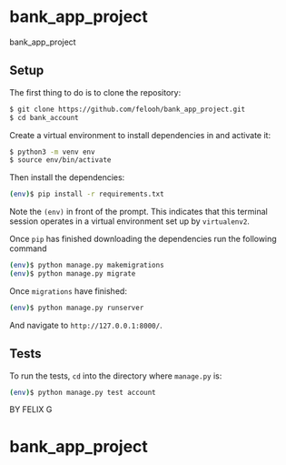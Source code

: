 # bank_app_project
bank_app_project

## Setup

The first thing to do is to clone the repository:

```sh
$ git clone https://github.com/felooh/bank_app_project.git
$ cd bank_account
```

Create a virtual environment to install dependencies in and activate it:

```sh
$ python3 -m venv env
$ source env/bin/activate
```

Then install the dependencies:

```sh
(env)$ pip install -r requirements.txt
```
Note the `(env)` in front of the prompt. This indicates that this terminal
session operates in a virtual environment set up by `virtualenv2`.

Once `pip` has finished downloading the dependencies run the following command
```sh
(env)$ python manage.py makemigrations
(env)$ python manage.py migrate
```

Once `migrations` have finished:
```sh
(env)$ python manage.py runserver
```
And navigate to `http://127.0.0.1:8000/`.


## Tests

To run the tests, `cd` into the directory where `manage.py` is:
```sh
(env)$ python manage.py test account
```
BY FELIX G
# bank_app_project
